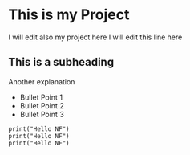 # This is my Project
I will edit also my project here
I will edit this line here

## This is a subheading
Another explanation

* Bullet Point 1
* Bullet Point 2
* Bullet Point 3

``` three backticks initiate a code block
print("Hello NF")
print("Hello NF")
print("Hello NF")
```
